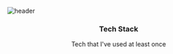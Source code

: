 ![header](https://capsule-render.vercel.app/api?color=gradient&height=200&section=header&text=ByungJin&fontSize=100)

<h3 align="center"> Tech Stack </h3>

<p align="center"> Tech that I've used at least once</p>
